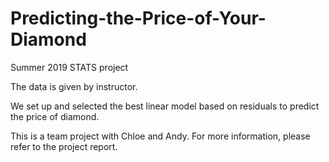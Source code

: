 # Predicting-the-Price-of-Your-Diamond
Summer 2019 STATS project

The data is given by instructor. 

We set up and selected the best linear model based on residuals to predict the price of diamond.

This is a team project with Chloe and Andy. For more information, please refer to the project report.
